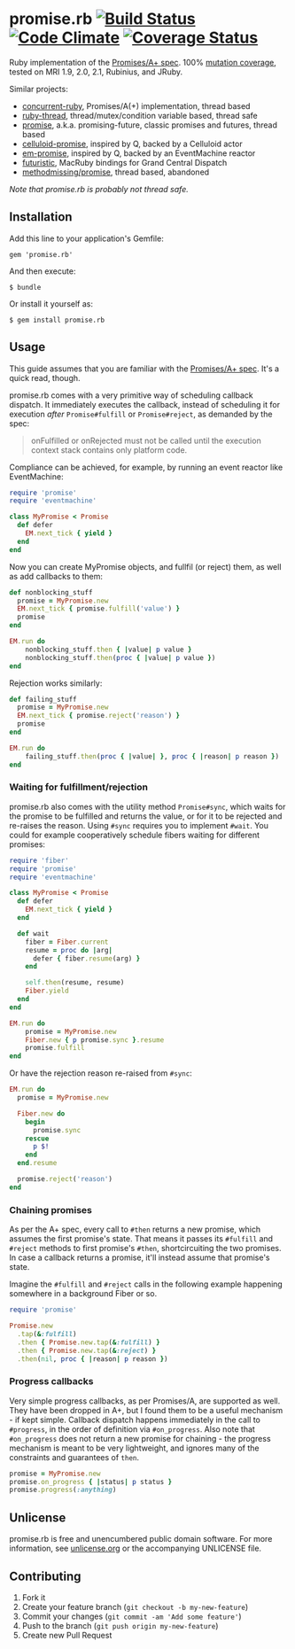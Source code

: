 # promise.rb [![Build Status](https://travis-ci.org/lgierth/promise.rb.png?branch=master)](https://travis-ci.org/lgierth/promise.rb) [![Code Climate](https://codeclimate.com/github/lgierth/promise.rb.png)](https://codeclimate.com/github/lgierth/promise.rb) [![Coverage Status](https://coveralls.io/repos/lgierth/promise.rb/badge.png?branch=master)](https://coveralls.io/r/lgierth/promise.rb?branch=master)

Ruby implementation of the [Promises/A+ spec](http://promisesaplus.com/).
100% [mutation coverage](https://github.com/mbj/mutant),
tested on MRI 1.9, 2.0, 2.1, Rubinius, and JRuby.

Similar projects:

- [concurrent-ruby](https://github.com/jdantonio/concurrent-ruby), Promises/A(+) implementation, thread based
- [ruby-thread](https://github.com/meh/ruby-thread), thread/mutex/condition variable based, thread safe
- [promise](https://github.com/bhuga/promising-future), a.k.a. promising-future, classic promises and futures, thread based
- [celluloid-promise](https://github.com/cotag/celluloid-promise), inspired by Q, backed by a Celluloid actor
- [em-promise](https://github.com/cotag/em-promise), inspired by Q, backed by an EventMachine reactor
- [futuristic](https://github.com/seanlilmateus/futuristic), MacRuby bindings for Grand Central Dispatch
- [methodmissing/promise](https://github.com/methodmissing/promise), thread based, abandoned

*Note that promise.rb is probably not thread safe.*

## Installation

Add this line to your application's Gemfile:

    gem 'promise.rb'

And then execute:

    $ bundle

Or install it yourself as:

    $ gem install promise.rb

## Usage

This guide assumes that you are familiar with the [Promises/A+ spec](http://promisesaplus.com/). It's a quick read, though.

promise.rb comes with a very primitive way of scheduling callback dispatch. It
immediately executes the callback, instead of scheduling it for execution
*after* `Promise#fulfill` or `Promise#reject`, as demanded by the spec:

> onFulfilled or onRejected must not be called until the execution context
> stack contains only platform code.

Compliance can be achieved, for example, by running an event reactor like
EventMachine:

```ruby
require 'promise'
require 'eventmachine'

class MyPromise < Promise
  def defer
    EM.next_tick { yield }
  end
end
```

Now you can create MyPromise objects, and fullfil (or reject) them, as well as
add callbacks to them:

```ruby
def nonblocking_stuff
  promise = MyPromise.new
  EM.next_tick { promise.fulfill('value') }
  promise
end

EM.run do
    nonblocking_stuff.then { |value| p value }
    nonblocking_stuff.then(proc { |value| p value })
end
```

Rejection works similarly:

```ruby
def failing_stuff
  promise = MyPromise.new
  EM.next_tick { promise.reject('reason') }
  promise
end

EM.run do
    failing_stuff.then(proc { |value| }, proc { |reason| p reason })
end
```

### Waiting for fulfillment/rejection

promise.rb also comes with the utility method `Promise#sync`, which waits for
the promise to be fulfilled and returns the value, or for it to be rejected and
re-raises the reason. Using `#sync` requires you to implement `#wait`. You could
for example cooperatively schedule fibers waiting for different promises:

```ruby
require 'fiber'
require 'promise'
require 'eventmachine'

class MyPromise < Promise
  def defer
    EM.next_tick { yield }
  end

  def wait
    fiber = Fiber.current
    resume = proc do |arg|
      defer { fiber.resume(arg) }
    end

    self.then(resume, resume)
    Fiber.yield
  end
end

EM.run do
    promise = MyPromise.new
    Fiber.new { p promise.sync }.resume
    promise.fulfill
end
```

Or have the rejection reason re-raised from `#sync`:

```ruby
EM.run do
  promise = MyPromise.new

  Fiber.new do
    begin
      promise.sync
    rescue
      p $!
    end
  end.resume

  promise.reject('reason')
end
```

### Chaining promises

As per the A+ spec, every call to `#then` returns a new promise, which assumes
the first promise's state. That means it passes its `#fulfill` and `#reject`
methods to first promise's `#then`, shortcircuiting the two promises. In case
a callback returns a promise, it'll instead assume that promise's state.

Imagine the `#fulfill` and `#reject` calls in the following example happening
somewhere in a background Fiber or so.

```ruby
require 'promise'

Promise.new
  .tap(&:fulfill)
  .then { Promise.new.tap(&:fulfill) }
  .then { Promise.new.tap(&:reject) }
  .then(nil, proc { |reason| p reason })
```

### Progress callbacks

Very simple progress callbacks, as per Promises/A, are supported as well. They have been dropped in A+, but I found them to be a useful mechanism - if kept simple. Callback dispatch happens immediately in the call to `#progress`, in the order of definition via `#on_progress`. Also note that `#on_progress` does not return a new promise for chaining - the progress mechanism is meant to be very lightweight, and ignores many of the constraints and guarantees of `then`.

```ruby
promise = MyPromise.new
promise.on_progress { |status| p status }
promise.progress(:anything)
```

## Unlicense

promise.rb is free and unencumbered public domain software. For more
information, see [unlicense.org](http://unlicense.org/) or the accompanying
UNLICENSE file.

## Contributing

1. Fork it
2. Create your feature branch (`git checkout -b my-new-feature`)
3. Commit your changes (`git commit -am 'Add some feature'`)
4. Push to the branch (`git push origin my-new-feature`)
5. Create new Pull Request
